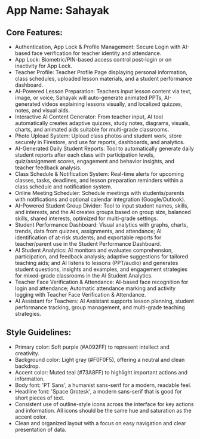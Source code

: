 # **App Name**: Sahayak

## Core Features:

- Authentication, App Lock & Profile Management: Secure Login with AI-based face verification for teacher identity and attendance.
- App Lock: Biometric/PIN-based access control post-login or on inactivity for App Lock.
- Teacher Profile: Teacher Profile Page displaying personal information, class schedules, uploaded lesson materials, and a student performance dashboard.
- AI-Powered Lesson Preparation: Teachers input lesson content via text, image, or voice; Sahayak will auto-generate animated PPTs, AI-generated videos explaining lessons visually, and localized quizzes, notes, and visual aids.
- Interactive AI Content Generator: From teacher input, AI tool automatically creates adaptive quizzes, study notes, diagrams, visuals, charts, and animated aids suitable for multi-grade classrooms.
- Photo Upload System: Upload class photos and student work, store securely in Firestore, and use for reports, dashboards, and analytics.
- AI-Generated Daily Student Reports: Tool to automatically generate daily student reports after each class with participation levels, quiz/assignment scores, engagement and behavior insights, and teacher feedback analysis.
- Class Schedule & Notification System: Real-time alerts for upcoming classes, tasks, deadlines, and lesson preparation reminders within a class schedule and notification system.
- Online Meeting Scheduler: Schedule meetings with students/parents with notifications and optional calendar integration (Google/Outlook).
- AI-Powered Student Group Divider: Tool to input student names, skills, and interests, and the AI creates groups based on group size, balanced skills, shared interests, optimized for multi-grade settings.
- Student Performance Dashboard: Visual analytics with graphs, charts, trends, data from quizzes, assignments, and attendance; AI identification of at-risk students; and exportable reports for teacher/parent use in the Student Performance Dashboard.
- AI Student Analytics: AI monitors and evaluates comprehension, participation, and feedback analysis; adaptive suggestions for tailored teaching aids; and AI listens to lessons (PPT/audio) and generates student questions, insights and examples, and engagement strategies for mixed-grade classrooms in the AI Student Analytics.
- Teacher Face Verification & Attendance: AI-based face recognition for login and attendance; Automatic attendance marking and activity logging with Teacher Face Verification & Attendance.
- AI Assistant for Teachers: AI Assistant supports lesson planning, student performance tracking, group management, and multi-grade teaching strategies.

## Style Guidelines:

- Primary color: Soft purple (#A092FF) to represent intellect and creativity.
- Background color: Light gray (#F0F0F5), offering a neutral and clean backdrop.
- Accent color: Muted teal (#73A8FF) to highlight important actions and information.
- Body font: 'PT Sans', a humanist sans-serif for a modern, readable feel.
- Headline font: 'Space Grotesk', a modern sans-serif that is good for short pieces of text.
- Consistent use of outline-style icons across the interface for key actions and information. All icons should be the same hue and saturation as the accent color.
- Clean and organized layout with a focus on easy navigation and clear presentation of data.